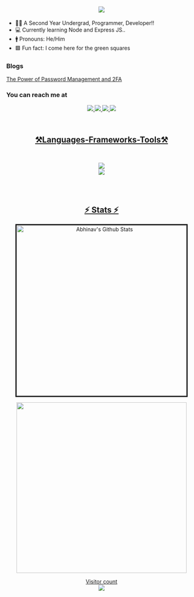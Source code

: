 <h1 align="center">
  <a href="#">
     <img src="https://readme-typing-svg.herokuapp.com/?font=Righteous&size=35&center=true&vCenter=true&width=500&height=70&duration=4000&lines=Hey+There!+👋;+I'm+Abhinav!;" />
  </a>
</h1>

- 🧑‍🎓 A Second Year Undergrad, Programmer, Developer!!
- 💻 Currently learning Node and Express JS..
- 🚹 Pronouns: He/Him
- 🟩 Fun fact: I come here for the green squares
 ### Blogs
 [The Power of Password Management and 2FA](https://secureyourlogins.blogspot.com/2024/05/enhancing-your-online-security-power-of.html)
  ### You can reach me at 
<p align="center">
<a href="https://www.linkedin.com/in/abhinav-mehta-224968290/">
<img src="https://skillicons.dev/icons?i=linkedin" />
<a href="https://x.com/Abhinav04139720">
<img src="https://skillicons.dev/icons?i=twitter" />
<a href="https://www.instagram.com/abhinav_1995/">
<img src="https://skillicons.dev/icons?i=instagram" />
<a href="mailto:abhinavmehta374@gmail.com">
<img src="https://skillicons.dev/icons?i=gmail" />
</p>
<br>
<h2 align="center">⚒️Languages-Frameworks-Tools⚒️</h2><br>
<p align="center">
  <img src="https://skillicons.dev/icons?i=cpp,html,css,js,vscode&perline=5" /><br>
  <img src="https://skillicons.dev/icons?i=eclipse,arduino,git,github,windows,kali&perline=6" /><br>
</p><br><br>
<h2 align="center">⚡ Stats ⚡</h2>

<p align='center'><img width="450px" style="border-style:solid" src="https://github-readme-streak-stats.herokuapp.com/?user=A-b-h-i-n-a-v-1-9&theme=radical" alt="Abhinav's Github Stats" />
  </p> 
   <p align='center'>
  <img width="450px" src="https://github-readme-stats.vercel.app/api?username=A-b-h-i-n-a-v-1-9&count_private=true&theme=radical"/>
</p>
  

<p align="center"> 
  Visitor count<br>
  <img src="https://profile-counter.glitch.me/A-b-h-i-n-a-v-1-9/count.svg" />
</p>
 <div align="center">
